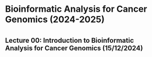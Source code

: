# Bioinformatic Analysis for Cancer Genomics (2024-2025)
#
## Lecture 00: Introduction to Bioinformatic Analysis for Cancer Genomics (15/12/2024)
